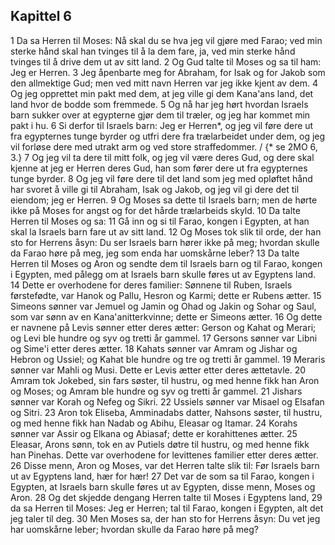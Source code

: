 ## Kapittel 6

1 Da sa Herren til Moses: Nå skal du se hva jeg vil gjøre med Farao; ved min sterke hånd skal han tvinges til å la dem fare, ja, ved min sterke hånd tvinges til å drive dem ut av sitt land.
2 Og Gud talte til Moses og sa til ham: Jeg er Herren.
3 Jeg åpenbarte meg for Abraham, for Isak og for Jakob som den allmektige Gud; men ved mitt navn Herren var jeg ikke kjent av dem.
4 Og jeg opprettet min pakt med dem, at jeg ville gi dem Kana'ans land, det land hvor de bodde som fremmede.
5 Og nå har jeg hørt hvordan Israels barn sukker over at egypterne gjør dem til træler, og jeg har kommet min pakt i hu.
6 Si derfor til Israels barn: Jeg er Herren*, og jeg vil føre dere ut fra egypternes tunge byrder og utfri dere fra trælarbeidet under dem, og jeg vil forløse dere med utrakt arm og ved store straffedommer. / {* se 2MO 6, 3.}
7 Og jeg vil ta dere til mitt folk, og jeg vil være deres Gud, og dere skal kjenne at jeg er Herren deres Gud, han som fører dere ut fra egypternes tunge byrder.
8 Og jeg vil føre dere til det land som jeg med opløftet hånd har svoret å ville gi til Abraham, Isak og Jakob, og jeg vil gi dere det til eiendom; jeg er Herren.
9 Og Moses sa dette til Israels barn; men de hørte ikke på Moses for angst og for det hårde trælarbeids skyld.
10 Da talte Herren til Moses og sa:
11 Gå inn og si til Farao, kongen i Egypten, at han skal la Israels barn fare ut av sitt land.
12 Og Moses tok slik til orde, der han sto for Herrens åsyn: Du ser Israels barn hører ikke på meg; hvordan skulle da Farao høre på meg, jeg som enda har uomskårne leber?
13 Da talte Herren til Moses og Aron og sendte dem til Israels barn og til Farao, kongen i Egypten, med pålegg om at Israels barn skulle føres ut av Egyptens land.
14 Dette er overhodene for deres familier: Sønnene til Ruben, Israels førstefødte, var Hanok og Pallu, Hesron og Karmi; dette er Rubens ætter.
15 Simeons sønner var Jemuel og Jamin og Ohad og Jakin og Sohar og Saul, som var sønn av en Kana'anitterkvinne; dette er Simeons ætter.
16 Og dette er navnene på Levis sønner etter deres ætter: Gerson og Kahat og Merari; og Levi ble hundre og syv og tretti år gammel.
17 Gersons sønner var Libni og Sime'i etter deres ætter.
18 Kahats sønner var Amram og Jishar og Hebron og Ussiel; og Kahat ble hundre og tre og tretti år gammel.
19 Meraris sønner var Mahli og Musi. Dette er Levis ætter etter deres ættetavle.
20 Amram tok Jokebed, sin fars søster, til hustru, og med henne fikk han Aron og Moses; og Amram ble hundre og syv og tretti år gammel.
21 Jishars sønner var Korah og Nefeg og Sikri.
22 Ussiels sønner var Misael og Elsafan og Sitri.
23 Aron tok Eliseba, Amminadabs datter, Nahsons søster, til hustru, og med henne fikk han Nadab og Abihu, Eleasar og Itamar.
24 Korahs sønner var Assir og Elkana og Abiasaf; dette er korahittenes ætter.
25 Eleasar, Arons sønn, tok en av Putiels døtre til hustru, og med henne fikk han Pinehas. Dette var overhodene for levittenes familier etter deres ætter.
26 Disse menn, Aron og Moses, var det Herren talte slik til: Før Israels barn ut av Egyptens land, hær for hær!
27 Det var de som sa til Farao, kongen i Egypten, at Israels barn skulle føres ut av Egypten, disse menn, Moses og Aron.
28 Og det skjedde dengang Herren talte til Moses i Egyptens land,
29 da sa Herren til Moses: Jeg er Herren; tal til Farao, kongen i Egypten, alt det jeg taler til deg.
30 Men Moses sa, der han sto for Herrens åsyn: Du vet jeg har uomskårne leber; hvordan skulle da Farao høre på meg?
